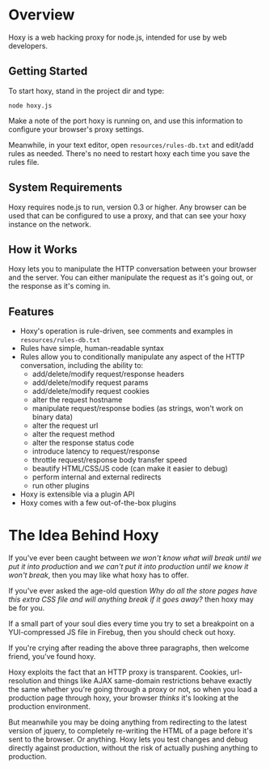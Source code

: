 Overview
========

Hoxy is a web hacking proxy for node.js, intended for use by web developers.

Getting Started
---------------

To start hoxy, stand in the project dir and type:

    node hoxy.js

Make a note of the port hoxy is running on, and use this information to configure your browser's proxy settings.

Meanwhile, in your text editor, open `resources/rules-db.txt` and edit/add rules as needed. There's no need to restart hoxy each time you save the rules file.

System Requirements
--------------------

Hoxy requires node.js to run, version 0.3 or higher. Any browser can be used that can be configured to use a proxy, and that can see your hoxy instance on the network.

How it Works
------------

Hoxy lets you to manipulate the HTTP conversation between your browser and the server. You can either manipulate the request as it's going out, or the response as it's coming in.

Features
--------

* Hoxy's operation is rule-driven, see comments and examples in `resources/rules-db.txt`
* Rules have simple, human-readable syntax
* Rules allow you to conditionally manipulate any aspect of the HTTP conversation, including the ability to:
    * add/delete/modify request/response headers
    * add/delete/modify request params
    * add/delete/modify request cookies
    * alter the request hostname
    * manipulate request/response bodies (as strings, won't work on binary data)
    * alter the request url
    * alter the request method
    * alter the response status code
    * introduce latency to request/response
    * throttle request/response body transfer speed
    * beautify HTML/CSS/JS code (can make it easier to debug)
    * perform internal and external redirects
    * run other plugins
* Hoxy is extensible via a plugin API
* Hoxy comes with a few out-of-the-box plugins

The Idea Behind Hoxy
====================

If you've ever been caught between *we won't know what will break until we put it into production* and *we can't put it into production until we know it won't break*, then you may like what hoxy has to offer.

If you've ever asked the age-old question *Why do all the store pages have this extra CSS file and will anything break if it goes away?* then hoxy may be for you.

If a small part of your soul dies every time you try to set a breakpoint on a YUI-compressed JS file in Firebug, then you should check out hoxy.

If you're crying after reading the above three paragraphs, then welcome friend, you've found hoxy.

Hoxy exploits the fact that an HTTP proxy is transparent. Cookies, url-resolution and things like AJAX same-domain restrictions behave exactly the same whether you're going through a proxy or not, so when you load a production page through hoxy, your browser *thinks* it's looking at the production environment.

But meanwhile you may be doing anything from redirecting to the latest version of jquery, to completely re-writing the HTML of a page before it's sent to the browser. Or anything. Hoxy lets you test changes and debug directly against production, without the risk of actually pushing anything to production.
